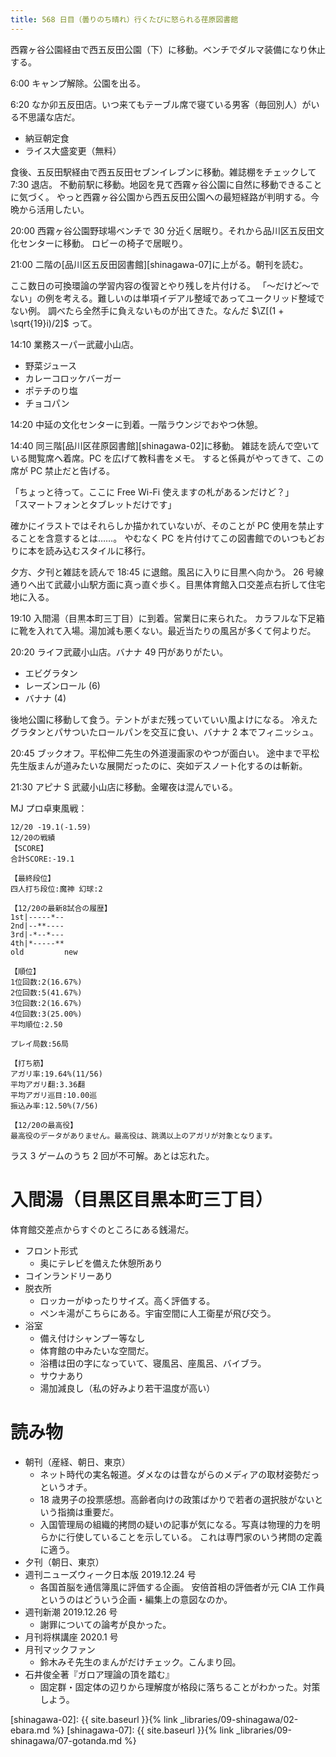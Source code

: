 ```yaml
---
title: 568 日目（曇りのち晴れ）行くたびに怒られる荏原図書館
---
```


西霧ヶ谷公園経由で西五反田公園（下）に移動。ベンチでダルマ装備になり休止する。

6:00 キャンプ解除。公園を出る。

6:20 なか卯五反田店。いつ来てもテーブル席で寝ている男客（毎回別人）がいる不思議な店だ。
* 納豆朝定食
* ライス大盛変更（無料）

食後、五反田駅経由で西五反田セブンイレブンに移動。雑誌棚をチェックして 7:30 退店。
不動前駅に移動。地図を見て西霧ヶ谷公園に自然に移動できることに気づく。
やっと西霧ヶ谷公園から西五反田公園への最短経路が判明する。今晩から活用したい。

20:00 西霧ヶ谷公園野球場ベンチで 30 分近く居眠り。それから品川区五反田文化センターに移動。
ロビーの椅子で居眠り。

21:00 二階の[品川区五反田図書館][shinagawa-07]に上がる。朝刊を読む。

ここ数日の可換環論の学習内容の復習とやり残しを片付ける。
「～だけど～でない」の例を考える。難しいのは単項イデアル整域であってユークリッド整域でない例。
調べたら全然手に負えないものが出てきた。なんだ $\Z[(1 + \sqrt{19}i)/2]$ って。

14:10 業務スーパー武蔵小山店。
* 野菜ジュース
* カレーコロッケバーガー
* ポテチのり塩
* チョコパン

14:20 中延の文化センターに到着。一階ラウンジでおやつ休憩。

14:40 同三階[品川区荏原図書館][shinagawa-02]に移動。
雑誌を読んで空いている閲覧席へ着席。PC を広げて教科書をメモ。
すると係員がやってきて、この席が PC 禁止だと告げる。

「ちょっと待って。ここに Free Wi-Fi 使えますの札があるンだけど？」<br/>
「スマートフォンとタブレットだけです」

確かにイラストではそれらしか描かれていないが、そのことが PC 使用を禁止することを含意するとは……。
やむなく PC を片付けてこの図書館でのいつもどおりに本を読み込むスタイルに移行。

夕方、夕刊と雑誌を読んで 18:45 に退館。風呂に入りに目黒へ向かう。
26 号線通りへ出て武蔵小山駅方面に真っ直ぐ歩く。目黒体育館入口交差点右折して住宅地に入る。

19:10 入間湯（目黒本町三丁目）に到着。営業日に来られた。
カラフルな下足箱に靴を入れて入場。湯加減も悪くない。最近当たりの風呂が多くて何よりだ。

20:20 ライフ武蔵小山店。バナナ 49 円がありがたい。
* エビグラタン
* レーズンロール (6)
* バナナ (4)

後地公園に移動して食う。テントがまだ残っていていい風よけになる。
冷えたグラタンとパサついたロールパンを交互に食い、バナナ 2 本でフィニッシュ。

20:45 ブックオフ。平松伸二先生の外道漫画家のやつが面白い。
途中まで平松先生版まんが道みたいな展開だったのに、突如デスノート化するのは斬新。

21:30 アピナ S 武蔵小山店に移動。金曜夜は混んでいる。

MJ プロ卓東風戦：

```text
12/20 -19.1(-1.59)
12/20の戦績
【SCORE】
合計SCORE:-19.1

【最終段位】
四人打ち段位:魔神 幻球:2

【12/20の最新8試合の履歴】
1st|-----*--
2nd|--**----
3rd|-*--*---
4th|*-----**
old         new

【順位】
1位回数:2(16.67%)
2位回数:5(41.67%)
3位回数:2(16.67%)
4位回数:3(25.00%)
平均順位:2.50

プレイ局数:56局

【打ち筋】
アガリ率:19.64%(11/56)
平均アガリ翻:3.36翻
平均アガリ巡目:10.00巡
振込み率:12.50%(7/56)

【12/20の最高役】
最高役のデータがありません。最高役は、跳満以上のアガリが対象となります。
```

ラス 3 ゲームのうち 2 回が不可解。あとは忘れた。

# 入間湯（目黒区目黒本町三丁目）

体育館交差点からすぐのところにある銭湯だ。

* フロント形式
  * 奥にテレビを備えた休憩所あり
* コインランドリーあり
* 脱衣所
  * ロッカーがゆったりサイズ。高く評価する。
  * ペンキ湯がこちらにある。宇宙空間に人工衛星が飛び交う。
* 浴室
  * 備え付けシャンプー等なし
  * 体育館の中みたいな空間だ。
  * 浴槽は田の字になっていて、寝風呂、座風呂、バイブラ。
  * サウナあり
  * 湯加減良し（私の好みより若干温度が高い）

# 読み物

* 朝刊（産経、朝日、東京）
  * ネット時代の実名報道。ダメなのは昔ながらのメディアの取材姿勢だっというオチ。
  * 18 歳男子の投票感想。高齢者向けの政策ばかりで若者の選択肢がないという指摘は重要だ。
  * 入国管理局の組織的拷問の疑いの記事が気になる。写真は物理的力を明らかに行使していることを示している。
    これは専門家のいう拷問の定義に適う。
* 夕刊（朝日、東京）
* 週刊ニューズウィーク日本版 2019.12.24 号
  * 各国首脳を通信簿風に評価する企画。
    安倍首相の評価者が元 CIA 工作員というのはどういう企画・編集上の意図なのか。
* 週刊新潮 2019.12.26 号
  * 謝罪についての論考が良かった。
* 月刊将棋講座 2020.1 号
* 月刊マックファン
  * 鈴木みそ先生のまんがだけチェック。こんまり回。
* 石井俊全著『ガロア理論の頂を踏む』
  * 固定群・固定体の辺りから理解度が格段に落ちることがわかった。対策しよう。

[shinagawa-02]: {{ site.baseurl }}{% link _libraries/09-shinagawa/02-ebara.md %}
[shinagawa-07]: {{ site.baseurl }}{% link _libraries/09-shinagawa/07-gotanda.md %}
